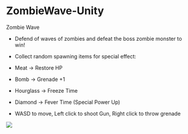 # ZombieWave-Unity

Zombie Wave

- Defend of waves of zombies and defeat the boss zombie monster to win!
- Collect random spawning items for special effect:
-   Meat -> Restore HP
-   Bomb -> Grenade +1
-   Hourglass -> Freeze Time
-   Diamond -> Fever Time (Special Power Up)

- WASD to move, Left click to shoot Gun, Right click to throw grenade

![](https://github.com/1201ysy/ZomebieWave-Unity/blob/main/zombieWave.gif)
